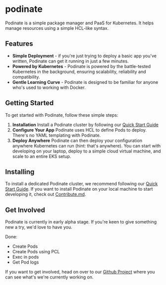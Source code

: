 # podinate
Podinate is a simple package manager and PaaS for Kubernetes. It helps manage resources using a simple HCL-like syntax.

## Features
- **Simple Deployment** - if you're just trying to deploy a basic app you've written, Podinate can get it running in just a few minutes.
- **Powered by Kubernetes** - Podinate is powered by the battle-tested Kubernetes in the background, ensuring scalability, reliability and compatibility. 
- **Gentle Learning Curve** - Podinate is designed to be familiar for anyone who's used to working with Docker. 

## Getting Started
To get started with Podinate, follow these simple steps:

1. **Installation** Install a Podinate cluster by following our [Quick Start Guide](https://docs.podinate.com/getting-started/quick-start/)
2. **Configure Your App** Podinate uses HCL to define Pods to deploy. There's no YAML templating with Podinate. 
3. **Deploy Anywhere** Podinate can then deploy your configuration anywhere Kubernetes can run (hint: that's anywhere). You can start with developing on your laptop, deploy to a simple cloud virtual machine, and scale to an entire EKS setup. 

## Installing
To install a dedicated Podinate cluster, we recommend following our [Quick Start Guide](https://docs.podinate.com/getting-started/quick-start/). If you want to install Podinate on your local machine to start developing it, check out [Contribute.md](Contribute.md).

## Get Involved 
Podinate is currently in early alpha stage. If you're keen to give something new a try, we'd love to have you. 

Done: 
- Create Pods
- Create Pods using PCL 
- Exec in pods
- Get Pod logs

If you want to get involved, head on over to our [Github Project](https://github.com/orgs/podinate/projects/1) where you can see what's we're currently working on. 